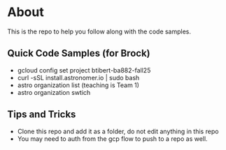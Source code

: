 # About

This is the repo to help you follow along with the code samples.  

## Quick Code Samples (for Brock)

- gcloud config set project btibert-ba882-fall25
- curl -sSL install.astronomer.io | sudo bash
- astro organization list (teaching is Team 1)
- astro organization swtich <id>


## Tips and Tricks

- Clone this repo and add it as a folder, do not edit anything in this repo
- You may need to auth from the gcp flow to push to a repo as well. 
